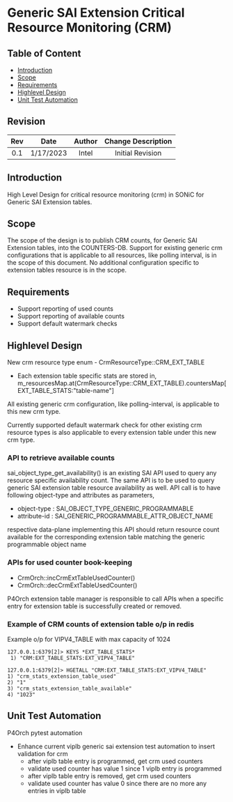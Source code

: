 # Generic SAI Extension Critical Resource Monitoring (CRM)

## Table of Content
- [Introduction](#Itroduction)
- [Scope](#Scope)
- [Requirements](#Requirements)
- [Highlevel Design](#Highlevel-Design)
- [Unit Test Automation](#Unit-Test-Automation)

## Revision
| Rev  |   Date    |                        Author                        | Change Description                 |
| :--: | :-------: | :--------------------------------------------------: | :--------------------------------: |
| 0.1  | 1/17/2023 | Intel                                                |  Initial Revision                  |

## Introduction <a name="Introduction"></a>
High Level Design for critical resource monitoring (crm) in SONiC for Generic SAI Extension tables.

## Scope <a name="Scope"></a>
The scope of the design is to publish CRM counts, for Generic SAI Extension tables, into the COUNTERS-DB. Support for existing generic crm configurations that is applicable to all resources, like polling interval, is in the scope of this document. No additional configuration specific to extension tables resource is in the scope.

## Requirements <a name="Requirements"></a>
- Support reporting of used counts
- Support reporting of available counts
- Support default watermark checks

## Highlevel Design <a name="Highlevel-Design"></a>
New crm resource type enum - CrmResourceType::CRM_EXT_TABLE
  - Each extension table specific stats are stored in,
    m_resourcesMap.at(CrmResourceType::CRM_EXT_TABLE).countersMap[EXT_TABLE_STATS:"table-name"]

All existing generic crm configuration, like polling-interval, is applicable to this new crm type.

Currently supported default watermark check for other existing crm resource types is also applicable to every extension table under this new crm type.


### API to retrieve available counts
sai_object_type_get_availability() is an existing SAI API used to query any resource specific availability count. The same API is to be used to query generic SAI extension table resource availability as well. API call is to have following object-type and attributes as parameters,

  - object-type    : SAI_OBJECT_TYPE_GENERIC_PROGRAMMABLE
  - attribute-id   : SAI_GENERIC_PROGRAMMABLE_ATTR_OBJECT_NAME

respective data-plane implementing this API should return resource count available for the corresponding extension table matching the generic programmable object name

### APIs for used counter book-keeping
- CrmOrch::incCrmExtTableUsedCounter()
- CrmOrch::decCrmExtTableUsedCounter()

P4Orch extension table manager is responsible to call APIs when a specific entry for extension table is successfully created or removed.

### Example of CRM counts of extension table o/p in redis
Example o/p for VIPV4_TABLE with max capacity of 1024

```text
127.0.0.1:6379[2]> KEYS *EXT_TABLE_STATS*
 1) "CRM:EXT_TABLE_STATS:EXT_VIPV4_TABLE"

127.0.0.1:6379[2]> HGETALL "CRM:EXT_TABLE_STATS:EXT_VIPV4_TABLE"
1) "crm_stats_extension_table_used"
2) "1"
3) "crm_stats_extension_table_available"
4) "1023"
```

## Unit Test Automation <a name="Unit-Test-Automation"></a>
P4Orch pytest automation
- Enhance current viplb generic sai extension test automation to insert validation for crm
  - after viplb table entry is programmed, get crm used counters
  - validate used counter has value 1 since 1 viplb entry is programmed
  - after viplb table entry is removed, get crm used counters
  - validate used counter has value 0 since there are no more any entries in viplb table
